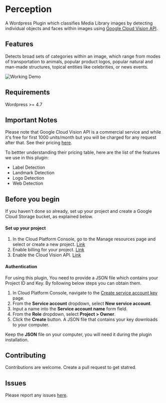 # Perception

A Wordpress Plugin which classifies Media Library images by detecting individual objects and faces within images using [Google Cloud Vision API](https://cloud.google.com/vision/).

## Features

Detects broad sets of categories within an image, which range from modes of transportation to animals, popular product logos, popular natural and man-made structures, topical entities like celebrities, or news events.

![Working Demo](https://s3.amazonaws.com/accolade-ny3/img/_89fcb4321.gif)

## Requirements

Wordpress >= 4.7

## Important Notes

Please note that Google Cloud Vision API is a commercial service and while it's free for first 1000 units/month but you will be charged for any request after that. See their pricing [here](https://cloud.google.com/vision/pricing#prices).

To bettter understanding their pricing table, here are the list of the features we use in this plugin:

* Label Detection
* Landmark Detection
* Logo Detection
* Web Detection 


## Before you begin
If you haven't done so already, set up your project and create a Google Cloud Storage bucket, as explained below.

#### Set up your project

1. In the Cloud Platform Console, go to the Manage resources page and select or create a new project. [Link](https://console.cloud.google.com/cloud-resource-manager?_ga=2.235186115.-332948699.1509126047&_gac=1.39977494.1509552978.EAIaIQobChMI5dSY1eGd1wIVS7nACh2HWwFvEAAYASAAEgKdJfD_BwE)
2. Enable billing for your project. [Link](https://support.google.com/cloud/answer/6293499#enable-billing)
3. Enable the Cloud Vision API. [Link](https://console.cloud.google.com/flows/enableapi?apiid=vision.googleapis.com&redirect=https://console.cloud.google.com&_ga=2.235186115.-332948699.1509126047&_gac=1.39977494.1509552978.EAIaIQobChMI5dSY1eGd1wIVS7nACh2HWwFvEAAYASAAEgKdJfD_BwE)

#### Authentication

For using this plugin, You need to provide a JSON file which contains your Project ID and Key. By following below steps you can obtain them.

1. In Cloud Platform Console, navigate to the [Create service account key](https://console.cloud.google.com/apis/credentials/serviceaccountkey) page.
2. From the **Service account** dropdown, select **New service account**.
3. Input a name into the **Service account name** form field.
4. From the **Role** dropdown, select **Project > Owner**.
5. Click the **Create** button. A JSON file that contains your key downloads to your computer.


Keep the **JSON** file on your computer, you will need it during the plugin installation.


## Contributing

Contributions are welcome. Create a pull request to get statred.

## Issues

Please report any issues [here](https://github.com/amirandalibi/Perception/issues).